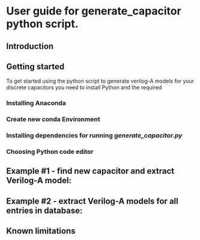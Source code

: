 # User guide for generate_capacitor python script.



## Introduction



## Getting started

To get started using the python script to generate verilog-A models for your discrete capacitors you need to install Python and the required 

### Installing Anaconda



### Create new conda Environment



### Installing dependencies for running *generate_capacitor.py*



### Choosing Python code editor



## Example #1 - find new capacitor and extract Verilog-A model:



## Example #2 - extract Verilog-A models for all entries in database:



## Known limitations
